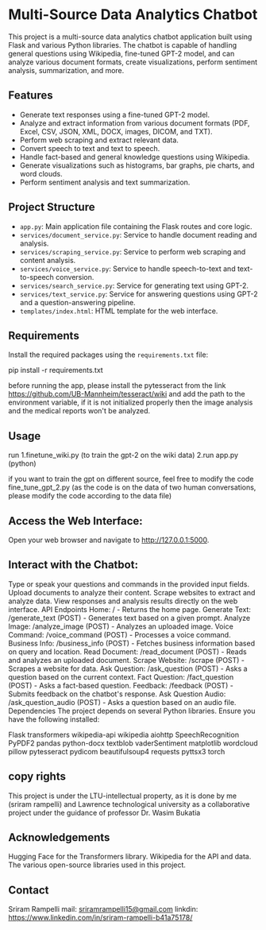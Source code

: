 # Multi-Source Data Analytics Chatbot

This project is a multi-source data analytics chatbot application built using Flask and various Python libraries. The chatbot is capable of handling general questions using Wikipedia, fine-tuned GPT-2 model, and can analyze various document formats, create visualizations, perform sentiment analysis, summarization, and more.

## Features

- Generate text responses using a fine-tuned GPT-2 model.
- Analyze and extract information from various document formats (PDF, Excel, CSV, JSON, XML, DOCX, images, DICOM, and TXT).
- Perform web scraping and extract relevant data.
- Convert speech to text and text to speech.
- Handle fact-based and general knowledge questions using Wikipedia.
- Generate visualizations such as histograms, bar graphs, pie charts, and word clouds.
- Perform sentiment analysis and text summarization.

## Project Structure

- `app.py`: Main application file containing the Flask routes and core logic.
- `services/document_service.py`: Service to handle document reading and analysis.
- `services/scraping_service.py`: Service to perform web scraping and content analysis.
- `services/voice_service.py`: Service to handle speech-to-text and text-to-speech conversion.
- `services/search_service.py`: Service for generating text using GPT-2.
- `services/text_service.py`: Service for answering questions using GPT-2 and a question-answering pipeline.
- `templates/index.html`: HTML template for the web interface.

## Requirements

Install the required packages using the `requirements.txt` file:


pip install -r requirements.txt

before running the app, please install the pytesseract from the link https://github.com/UB-Mannheim/tesseract/wiki 
and add the path to the environment variable, if it is not initialized properly then the image analysis and the medical reports won't be analyzed.

## Usage

run 
1.finetune_wiki.py (to train the gpt-2 on the wiki data)
2.run app.py (python)

if you want to train the gpt on different source, feel free to modify the code fine_tune_gpt_2.py (as the code is on the data of two human conversations, please modify the code according to the data file)


## Access the Web Interface:
Open your web browser and navigate to http://127.0.0.1:5000.

## Interact with the Chatbot:
Type or speak your questions and commands in the provided input fields.
Upload documents to analyze their content.
Scrape websites to extract and analyze data.
View responses and analysis results directly on the web interface.
API Endpoints
Home: / - Returns the home page.
Generate Text: /generate_text (POST) - Generates text based on a given prompt.
Analyze Image: /analyze_image (POST) - Analyzes an uploaded image.
Voice Command: /voice_command (POST) - Processes a voice command.
Business Info: /business_info (POST) - Fetches business information based on query and location.
Read Document: /read_document (POST) - Reads and analyzes an uploaded document.
Scrape Website: /scrape (POST) - Scrapes a website for data.
Ask Question: /ask_question (POST) - Asks a question based on the current context.
Fact Question: /fact_question (POST) - Asks a fact-based question.
Feedback: /feedback (POST) - Submits feedback on the chatbot's response.
Ask Question Audio: /ask_question_audio (POST) - Asks a question based on an audio file.
Dependencies
The project depends on several Python libraries. Ensure you have the following installed:

Flask
transformers
wikipedia-api
wikipedia
aiohttp
SpeechRecognition
PyPDF2
pandas
python-docx
textblob
vaderSentiment
matplotlib
wordcloud
pillow
pytesseract
pydicom
beautifulsoup4
requests
pyttsx3
torch


## copy rights
This project is  under the LTU-intellectual property, as it is done by me (sriram rampelli) and Lawrence technological university as a collaborative project under the guidance of professor Dr. Wasim Bukatia


## Acknowledgements
Hugging Face for the Transformers library.
Wikipedia for the API and data.
The various open-source libraries used in this project.


## Contact

Sriram Rampelli 
mail: sriramrampelli15@gmail.com
linkdin: https://www.linkedin.com/in/sriram-rampelli-b41a75178/ 
